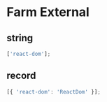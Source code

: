 # Farm External

## string

```ts
['react-dom'];
```

## record

```ts
[{ 'react-dom': 'ReactDom' }];
```
